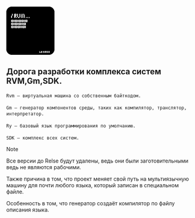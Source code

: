 ![иконка](/icon/icon128.png)

## Дорога разработки комплекса систем RVM,Gm,SDK.
```
Rvm — виртуальная машина со собственным байткодом.

Gm — генератор компонентов среды, таких как компилятор, транслятор, интерпретатор.

Ry — базовый язык программирования по умолчанию. 

SDK — комплекс всех систем.
```

>[!NOTE]
>Все версии до Relse будут удалены, ведь они были заготовительными ведь не являются рабочими.
>
>Также причина в том, что проект меняет свой путь на мультиязычную машину для почти любого языка, который записан в специальном файле.
>
>Особенность в том, что генератор создаёт компилятор по файлу описания языка. 

